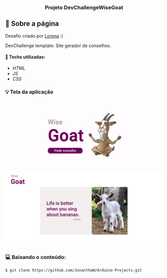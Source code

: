 <h3 align="center">
  Projeto DevChallengeWiseGoat
</h3>

## :rocket: Sobre a página

Desafio criado por  <a href="https://github.com/Lorenalgm">Lorena</a> :)

DevChallenge template: Site gerador de conselhos.

#### :wrench: Techs utilizadas:
* _HTML_
* _JS_
* _CSS_

### :bulb: Tela da aplicação

![image](https://github.com/JonanthaW/DevChallengeWiseGoat/blob/main/assets/example1.gif)
![image](https://github.com/JonanthaW/DevChallengeWiseGoat/blob/main/assets/example2.jpg)

### :computer: Baixando o conteúdo:

```bash
$ git clone https://github.com/JonanthaW/Arduino-Projects.git
```
